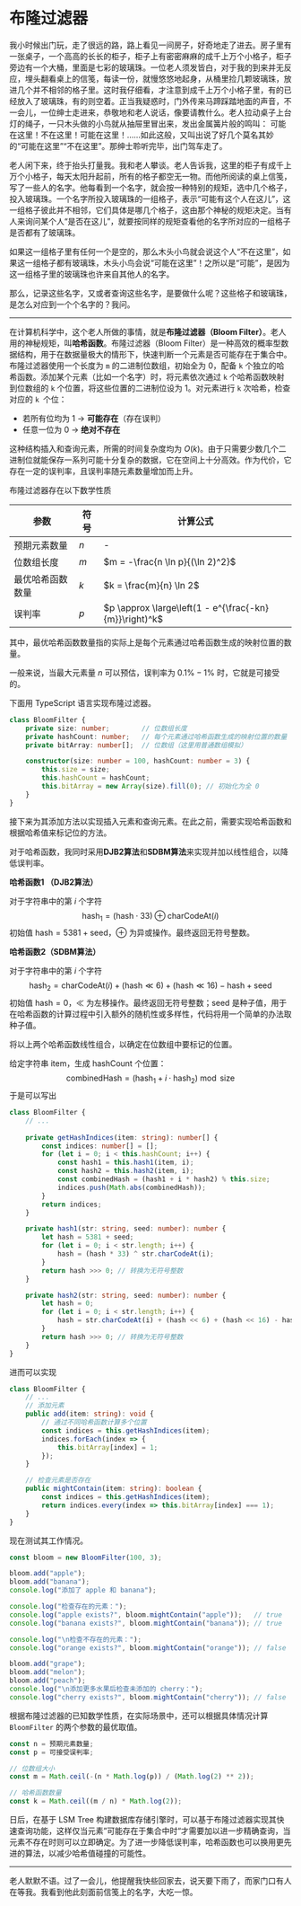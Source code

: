 # 布隆过滤器

我小时候出门玩，走了很远的路，路上看见一间房子，好奇地走了进去。房子里有一张桌子，一个高高的长长的柜子，柜子上有密密麻麻的成千上万个小格子，柜子旁边有一个大桶，里面是七彩的玻璃珠。一位老人须发皆白，对于我的到来并无反应，埋头翻看桌上的信笺，每读一份，就慢悠悠地起身，从桶里捡几颗玻璃珠，放进几个并不相邻的格子里。这时我仔细看，才注意到成千上万个小格子里，有的已经放入了玻璃珠，有的则空着。正当我疑惑时，门外传来马蹄踩踏地面的声音，不一会儿，一位绅士走进来，恭敬地和老人说话，像要请教什么。老人拉动桌子上台灯的绳子，一只木头做的小鸟就从抽屉里冒出来，发出金属簧片般的鸣叫： 可能在这里！不在这里！可能在这里！……如此这般，又叫出说了好几个莫名其妙的“可能在这里”“不在这里”。那绅士聆听完毕，出门驾车走了。

老人闲下来，终于抬头打量我。我和老人攀谈。老人告诉我，这里的柜子有成千上万个小格子，每天太阳升起前，所有的格子都空无一物。而他所阅读的桌上信笺，写了一些人的名字。他每看到一个名字，就会按一种特别的规矩，选中几个格子，投入玻璃珠。一个名字所投入玻璃珠的一组格子，表示“可能有这个人在这儿”，这一组格子彼此并不相邻，它们具体是哪几个格子，这由那个神秘的规矩决定。当有人来询问某个人“是否在这儿”，就要按同样的规矩查看他的名字所对应的一组格子是否都有了玻璃珠。

如果这一组格子里有任何一个是空的，那么木头小鸟就会说这个人“不在这里”，如果这一组格子都有玻璃珠，木头小鸟会说“可能在这里”！之所以是“可能”，是因为这一组格子里的玻璃珠也许来自其他人的名字。

那么，记录这些名字，又或者查询这些名字，是要做什么呢？这些格子和玻璃珠，是怎么对应到一个个名字的？我问。



---



在计算机科学中，这个老人所做的事情，就是**布隆过滤器（Bloom Filter）**。老人用的神秘规矩，叫**哈希函数**。布隆过滤器（Bloom Filter）是一种高效的概率型数据结构，用于在数据量极大的情形下，快速判断一个元素是否可能存在于集合中。布隆过滤器使用一个长度为 `m` 的二进制位数组，初始全为 0，配备 `k` 个独立的哈希函数。添加某个元素（比如一个名字）时，将元素依次通过 `k` 个哈希函数映射到位数组的 `k` 个位置，将这些位置的二进制位设为 1。对元素进行 `k` 次哈希，检查对应的 `k `个位：

- 若所有位均为 1 → **可能存在**（存在误判）
- 任意一位为 0 → **绝对不存在**

这种结构插入和查询元素，所需的时间复杂度均为 $O(k)$。由于只需要少数几个二进制位就能保存一系列可能十分复杂的数据，它在空间上十分高效。作为代价，它存在一定的误判率，且误判率随元素数量增加而上升。

布隆过滤器存在以下数学性质

| 参数             | 符号 | 计算公式                                                 |
| ---------------- | ---- | -------------------------------------------------------- |
| 预期元素数量     | $n$  | -                                                        |
| 位数组长度       | $m$  | $m = -\frac{n \ln p}{(\ln 2)^2}$                       |
| 最优哈希函数数量 | $k$  | $k = \frac{m}{n} \ln 2$                                |
| 误判率           | $p$  | $p \approx \large\left(1 - e^{\frac{-kn}{m}}\right)^k$ |

其中，最优哈希函数数量指的实际上是每个元素通过哈希函数生成的映射位置的数量。

一般来说，当最大元素量 $n$ 可以预估，误判率为 $0.1\%-1\%$ 时，它就是可接受的。

下面用 TypeScript 语言实现布隆过滤器。

```typescript
class BloomFilter {
    private size: number;        // 位数组长度
    private hashCount: number;   // 每个元素通过哈希函数生成的映射位置的数量
    private bitArray: number[];  // 位数组（这里用普通数组模拟）

    constructor(size: number = 100, hashCount: number = 3) {
        this.size = size;
        this.hashCount = hashCount;
        this.bitArray = new Array(size).fill(0); // 初始化为全 0
    }
}
```

接下来为其添加方法以实现插入元素和查询元素。在此之前，需要实现哈希函数和根据哈希值来标记位的方法。

对于哈希函数，我同时采用**DJB2算法**和**SDBM算法**来实现并加以线性组合，以降低误判率。

**哈希函数1 （DJB2算法）**

对于字符串中的第 $i$ 个字符
$$
\text{hash}_1 = (\text{hash} \cdot 33) \oplus \text{charCodeAt(\(i\))}
$$
初始值 $\text{hash} = 5381 + \text{seed}$，$\oplus$ 为异或操作。最终返回无符号整数。

**哈希函数2（SDBM算法）**

对于字符串中的第 $i$ 个字符
$$
\text{hash}_2 = \text{charCodeAt(\(i\))} + (\text{hash} \ll 6) + (\text{hash} \ll 16) - \text{hash} + \text{seed}
$$
初始值 $\text{hash} = 0$，$\ll$ 为左移操作。最终返回无符号整数；$\text{seed}$ 是种子值，用于在哈希函数的计算过程中引入额外的随机性或多样性，代码将用一个简单的办法取种子值。

将以上两个哈希函数线性组合，以确定在位数组中要标记的位置。

给定字符串 $\text{item}$，生成 $\text{hashCount}$ 个位置：
$$
\text{combinedHash} = (\text{hash}_1 + i \cdot \text{hash}_2) \bmod \text{size}
$$
于是可以写出

```typescript
class BloomFilter {
    // ...
    
    private getHashIndices(item: string): number[] {
        const indices: number[] = [];
        for (let i = 0; i < this.hashCount; i++) {
            const hash1 = this.hash1(item, i);
            const hash2 = this.hash2(item, i);
            const combinedHash = (hash1 + i * hash2) % this.size;
            indices.push(Math.abs(combinedHash));
        }
        return indices;
    }

    private hash1(str: string, seed: number): number {
        let hash = 5381 + seed;
        for (let i = 0; i < str.length; i++) {
            hash = (hash * 33) ^ str.charCodeAt(i);
        }
        return hash >>> 0; // 转换为无符号整数
    }

    private hash2(str: string, seed: number): number {
        let hash = 0;
        for (let i = 0; i < str.length; i++) {
            hash = str.charCodeAt(i) + (hash << 6) + (hash << 16) - hash + seed;
        }
        return hash >>> 0; // 转换为无符号整数
    }
}
```

进而可以实现

```typescript
class BloomFilter {
    // ...
    // 添加元素
    public add(item: string): void {
        // 通过不同哈希函数计算多个位置
        const indices = this.getHashIndices(item);
        indices.forEach(index => {
            this.bitArray[index] = 1;
        });
    }

    // 检查元素是否存在
    public mightContain(item: string): boolean {
        const indices = this.getHashIndices(item);
        return indices.every(index => this.bitArray[index] === 1);
    }
}
```

现在测试其工作情况。

```typescript
const bloom = new BloomFilter(100, 3);

bloom.add("apple");
bloom.add("banana");
console.log("添加了 apple 和 banana");

console.log("检查存在的元素：");
console.log("apple exists?", bloom.mightContain("apple"));   // true
console.log("banana exists?", bloom.mightContain("banana")); // true

console.log("\n检查不存在的元素：");
console.log("orange exists?", bloom.mightContain("orange")); // false

bloom.add("grape");
bloom.add("melon");
bloom.add("peach");
console.log("\n添加更多水果后检查未添加的 cherry：");
console.log("cherry exists?", bloom.mightContain("cherry")); // false
```

根据布隆过滤器的已知数学性质，在实际场景中，还可以根据具体情况计算 `BloomFilter` 的两个参数的最优取值。

```typescript
const n = 预期元素数量;
const p = 可接受误判率;

// 位数组大小
const m = Math.ceil(-(n * Math.log(p)) / (Math.log(2) ** 2));

// 哈希函数数量
const k = Math.ceil((m / n) * Math.log(2));
```

日后，在基于 LSM Tree 构建数据库存储引擎时，可以基于布隆过滤器实现其快速查询功能，这样仅当元素”可能存在于集合中时“才需要加以进一步精确查询，当元素不存在时则可以立即确定。为了进一步降低误判率，哈希函数也可以换用更先进的算法，以减少哈希值碰撞的可能性。



---



老人默默不语。过了一会儿，他提醒我快些回家去，说天要下雨了，而家门口有人在等我。我看到他此刻面前信笺上的名字，大吃一惊。



